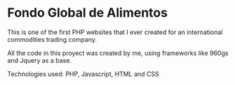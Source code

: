 # Fondo Global de Alimentos

This is one of the first PHP websites that I ever created for an international commodities trading company.

All the code in this proyect was created by me, using frameworks like 960gs and Jquery as a base.

Technologies used: PHP, Javascript, HTML and CSS


